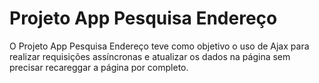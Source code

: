# Projeto App Pesquisa Endereço

O Projeto App Pesquisa Endereço teve como objetivo o uso de Ajax para realizar requisições assíncronas e atualizar os dados na página sem precisar recareggar a página por completo.